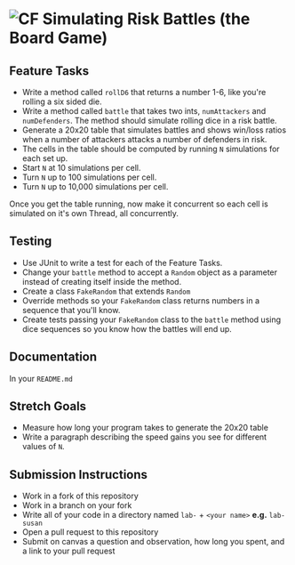 # ![CF](http://i.imgur.com/7v5ASc8.png) Simulating Risk Battles (the Board Game)

## Feature Tasks
* Write a method called `rollD6` that returns a number 1-6, like you're
  rolling a six sided die.
* Write a method called `battle` that takes two ints, `numAttackers` and
  `numDefenders`. The method should simulate rolling dice in a risk battle.
* Generate a 20x20 table that simulates battles and shows win/loss ratios
  when a number of attackers attacks a number of defenders in risk.
* The cells in the table should be computed by running `N` simulations
  for each set up.
* Start `N` at 10 simulations per cell.
* Turn `N` up to 100 simulations per cell.
* Turn `N` up to 10,000 simulations per cell.

Once you get the table running, now make it concurrent so each cell is
simulated on it's own Thread, all concurrently.

## Testing  
* Use JUnit to write a test for each of the Feature Tasks.
* Change your `battle` method to accept a `Random` object as a parameter instead
  of creating itself inside the method.
* Create a class `FakeRandom` that extends `Random`
* Override methods so your `FakeRandom` class returns numbers in a sequence that
  you'll know.
* Create tests passing your `FakeRandom` class to the `battle` method using dice
  sequences so you know how the battles will end up.

## Documentation
In your `README.md`

## Stretch Goals
* Measure how long your program takes to generate the 20x20 table
* Write a paragraph describing the speed gains you see for different values
  of `N`.

## Submission Instructions
* Work in a fork of this repository
* Work in a branch on your fork
* Write all of your code in a directory named `lab-` + `<your name>` **e.g.** `lab-susan`
* Open a pull request to this repository
* Submit on canvas a question and observation, how long you spent, and a link to
  your pull request

